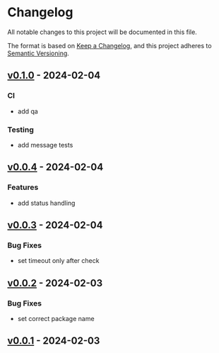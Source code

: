 # Changelog

All notable changes to this project will be documented in this file.

The format is based on [Keep a Changelog][],
and this project adheres to [Semantic Versioning][].


## [v0.1.0](https://github.com/MyrtIO/myrtio-go/releases/tag/v0.1.0) - 2024-02-04
### CI
- add qa

### Testing
- add message tests


## [v0.0.4](https://github.com/MyrtIO/myrtio-go/releases/tag/v0.0.4) - 2024-02-04
### Features
- add status handling


## [v0.0.3](https://github.com/MyrtIO/myrtio-go/releases/tag/v0.0.3) - 2024-02-04
### Bug Fixes
- set timeout only after check


## [v0.0.2](https://github.com/MyrtIO/myrtio-go/releases/tag/v0.0.2) - 2024-02-03
### Bug Fixes
- set correct package name


## [v0.0.1](https://github.com/MyrtIO/myrtio-go/releases/tag/v0.0.1) - 2024-02-03
[keep a changelog]: https://keepachangelog.com/en/1.0.0/
[semantic versioning]: https://semver.org/spec/v2.0.0.html
[Unreleased]: https://github.com/MyrtIO/myrtio-go/compare/v0.1.0...HEAD
[v0.1.0]: https://github.com/MyrtIO/myrtio-go/compare/v0.0.4...v0.1.0
[v0.0.4]: https://github.com/MyrtIO/myrtio-go/compare/v0.0.3...v0.0.4
[v0.0.3]: https://github.com/MyrtIO/myrtio-go/compare/v0.0.2...v0.0.3
[v0.0.2]: https://github.com/MyrtIO/myrtio-go/compare/v0.0.1...v0.0.2
